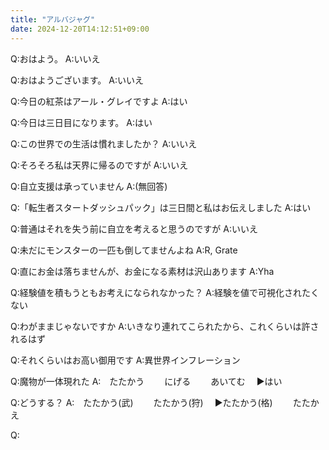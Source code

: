 ```yaml
---
title: "アルバジャグ"
date: 2024-12-20T14:12:51+09:00
---
```

Q:おはよう。
A:いいえ

Q:おはようございます。
A:いいえ

Q:今日の紅茶はアール・グレイですよ
A:はい


Q:今日は三日目になります。
A:はい

Q:この世界での生活は慣れましたか？
A:いいえ

Q:そろそろ私は天界に帰るのですが
A:いいえ

Q:自立支援は承っていません
A:(無回答)

Q:「転生者スタートダッシュパック」は三日間と私はお伝えしました
A:はい

Q:普通はそれを失う前に自立を考えると思うのですが
A:いいえ

Q:未だにモンスターの一匹も倒してませんよね
A:R, Grate

Q:直にお金は落ちませんが、お金になる素材は沢山あります
A:Yha

Q:経験値を積もうともお考えになられなかった？
A:経験を値で可視化されたくない

Q:わがままじゃないですか
A:いきなり連れてこられたから、これくらいは許されるはず

Q:それくらいはお高い御用です
A:異世界インフレーション





Q:魔物が一体現れた
A:　たたかう
　　にげる
　　あいてむ
　▶はい

Q:どうする？
A:　たたかう(武)
　　たたかう(狩)
　▶たたかう(格)
　　たたかえ

Q:
